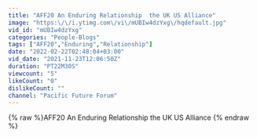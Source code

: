 ```yaml
---
title: "AFF20 An Enduring Relationship  the UK US Alliance"
image: "https:\/\/i.ytimg.com\/vi\/mUBIw4dzYxg\/hqdefault.jpg"
vid_id: "mUBIw4dzYxg"
categories: "People-Blogs"
tags: ["AFF20","Enduring","Relationship"]
date: "2022-02-22T02:48:04+03:00"
vid_date: "2021-11-23T12:06:50Z"
duration: "PT22M30S"
viewcount: "5"
likeCount: "0"
dislikeCount: ""
channel: "Pacific Future Forum"
---
```

{% raw %}AFF20 An Enduring Relationship  the UK US Alliance {% endraw %}
